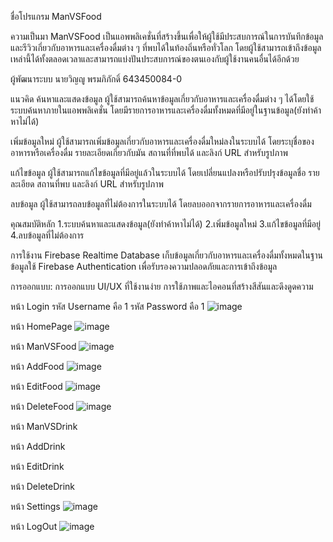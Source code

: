 ชื่อโปรแกรม ManVSFood

ความเป็นมา ManVSFood เป็นแอพพลิเคชั่นที่สร้างขึ้นเพื่อให้ผู้ใช้มีประสบการณ์ในการบันทึกข้อมูล และรีวิวเกี่ยวกับอาหารและเครื่องดื่มต่าง ๆ ที่พบได้ในท้องถิ่นหรือทั่วโลก 
โดยผู้ใช้สามารถเข้าถึงข้อมูลเหล่านี้ได้ทั้งตลอดเวลาและสามารถแบ่งปันประสบการณ์ของตนเองกับผู้ใช้งานคนอื่นได้อีกด้วย

ผู้พัฒนาระบบ  นายวิญญู พรมภิภักดิ์ 643450084-0

แนวคิด ค้นหาและแสดงข้อมูล ผู้ใช้สามารถค้นหาข้อมูลเกี่ยวกับอาหารและเครื่องดื่มต่าง ๆ ได้โดยใช้ระบบค้นหาภายในแอพพลิเคชั่น โดยมีรายการอาหารและเครื่องดื่มทั้งหมดที่มีอยู่ในฐานข้อมูล(ยังทำค้าหาไม่ได้)

เพิ่มข้อมูลใหม่ ผู้ใช้สามารถเพิ่มข้อมูลเกี่ยวกับอาหารและเครื่องดื่มใหม่ลงในระบบได้ โดยระบุชื่อของอาหารหรือเครื่องดื่ม รายละเอียดเกี่ยวกับมัน สถานที่ที่พบได้ และลิงก์ URL สำหรับรูปภาพ

แก้ไขข้อมูล ผู้ใช้สามารถแก้ไขข้อมูลที่มีอยู่แล้วในระบบได้ โดยเปลี่ยนแปลงหรือปรับปรุงข้อมูลชื่อ รายละเอียด สถานที่พบ และลิงก์ URL สำหรับรูปภาพ

ลบข้อมูล ผู้ใช้สามารถลบข้อมูลที่ไม่ต้องการในระบบได้ โดยลบออกจากรายการอาหารและเครื่องดื่ม

คุณสมบัติหลัก
1.ระบบค้นหาและแสดงข้อมูล(ยังทำค้าหาไม่ได้)
2.เพิ่มข้อมูลใหม่
3.แก้ไขข้อมูลที่มีอยู่
4.ลบข้อมูลที่ไม่ต้องการ

การใช้งาน Firebase Realtime Database เก็บข้อมูลเกี่ยวกับอาหารและเครื่องดื่มทั้งหมดในฐานข้อมูลใช้ Firebase Authentication เพื่อรับรองความปลอดภัยและการเข้าถึงข้อมูล

การออกแบบ:
การออกแบบ UI/UX ที่ใช้งานง่าย
การใช้ภาพและไอคอนที่สร้างสีสันและดึงดูดความ

หน้า Login 
รหัส Username คือ 1
รหัส Password คือ 1
![image](https://github.com/Winyu64/My_Project/assets/96216528/0d51dd6d-9e05-4dac-a9db-9ab7c1d7af8a)

หน้า HomePage
![image](https://github.com/Winyu64/My_Project/assets/96216528/dfbb67c1-45d0-4046-8ff4-6250998afc9b)

หน้า ManVSFood 
![image](https://github.com/Winyu64/My_Project/assets/96216528/aeb681f6-b636-44f5-b5b4-c9fb5d811e28)

หน้า AddFood 
![image](https://github.com/Winyu64/My_Project/assets/96216528/83bcd307-c26f-4573-a8fc-7c289abcfb98)

หน้า EditFood 
![image](https://github.com/Winyu64/My_Project/assets/96216528/1d73974c-a46f-45bc-8067-9ff2d3345def)

หน้า DeleteFood 
![image](https://github.com/Winyu64/My_Project/assets/96216528/4014f2fb-f671-45d3-9e56-f2738411e03c)

หน้า ManVSDrink

หน้า AddDrink

หน้า EditDrink

หน้า DeleteDrink

หน้า Settings
![image](https://github.com/Winyu64/My_Project/assets/96216528/5705dc0a-a321-4065-a936-49d9bf376ef1)

หน้า LogOut
![image](https://github.com/Winyu64/My_Project/assets/96216528/f5f1d3a6-a6c1-4bb3-95b9-5e07575294fd)

